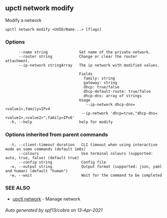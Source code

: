 ## upctl network modify

Modify a network

```
upctl network modify <UUID/Name...> [flags]
```

### Options

```
      --name string              Set name of the private network.
      --router string            Change or clear the router attachment.
      --ip-network stringArray   The ip network with modified values. 
                                 
                                 Fields 
                                   family: string 
                                   gateway: string 
                                   dhcp: true/false 
                                   dhcp-default-route: true/false 
                                   dhcp-dns: array of strings 
                                 Usage 
                                 	--ip-network dhcp-dns=<value1>,family=IPv4 
                                  --ip-network 'dhcp=true,"dhcp-dns=<value1>,<value2>",family=IPv6'
  -h, --help                     help for modify
```

### Options inherited from parent commands

```
  -t, --client-timeout duration   CLI timeout when using interactive mode on some commands (default 1m0s)
      --colours                   Use terminal colours (supported: auto, true, false) (default true)
      --config string             Config file
  -o, --output string             Output format (supported: json, yaml and human) (default "human")
  -w, --wait                      Wait for the command to be completed
```

### SEE ALSO

* [upctl network](upctl_network.md)	 - Manage network

###### Auto generated by spf13/cobra on 13-Apr-2021
